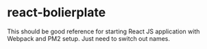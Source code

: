 # react-bolierplate

This should be good reference for starting React JS application with Webpack and PM2 setup. 
Just need to switch out names.
